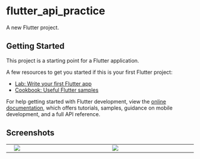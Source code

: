 # flutter_api_practice

A new Flutter project.

## Getting Started

This project is a starting point for a Flutter application.

A few resources to get you started if this is your first Flutter project:

- [Lab: Write your first Flutter app](https://docs.flutter.dev/get-started/codelab)
- [Cookbook: Useful Flutter samples](https://docs.flutter.dev/cookbook)

For help getting started with Flutter development, view the
[online documentation](https://docs.flutter.dev/), which offers tutorials,
samples, guidance on mobile development, and a full API reference.

## Screenshots
<center>
  <table>
    <tr>
        <td><img width="250px" align="left" src="screenshots/main.png" /></td>
        <td><img width="250px" align="left" src="assets/screenshots/Screenshot_20230326_154248_google-pixel4-justblack-portrait.png" /></td>   
        <td><img width="250px" align="left" src="assets/screenshots/Screenshot_20230326_154304_google-pixel4-justblack-portrait.png" /></td> 
    </tr>  
    </table>
</center>